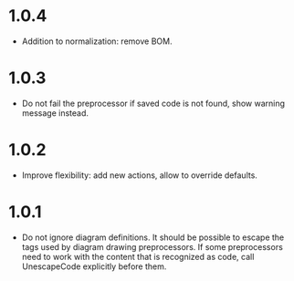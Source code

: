 # 1.0.4

-   Addition to normalization: remove BOM.

# 1.0.3

-   Do not fail the preprocessor if saved code is not found, show warning message instead.

# 1.0.2

-   Improve flexibility: add new actions, allow to override defaults.

# 1.0.1

-   Do not ignore diagram definitions. It should be possible to escape the tags used by diagram drawing preprocessors. If some preprocessors need to work with the content that is recognized as code, call UnescapeCode explicitly before them.
